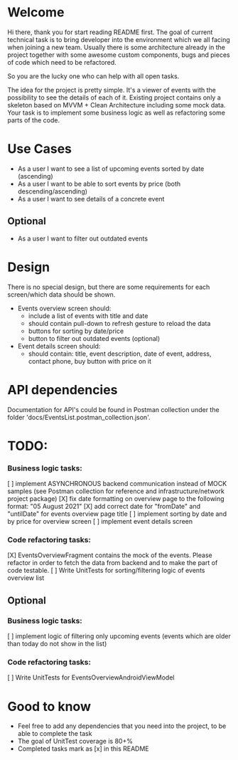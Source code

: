# Welcome

Hi there, thank you for start reading README first. The goal of current technical task is to bring developer into the environment which we all facing when joining a new team. Usually there is some architecture already in the project together with some awesome custom components, bugs and pieces of code which need to be refactored.

So you are the lucky one who can help with all open tasks.

The idea for the project is pretty simple. It's a viewer of events with the possibility to see the details of each of it. Existing project contains only a skeleton based on MVVM + Clean Architecture including some mock data. Your task is to implement some business logic as well as refactoring some parts of the code.


# Use Cases
- As a user I want to see a list of upcoming events sorted by date (ascending)
- As a user I want to be able to sort events by price (both descending/ascending)
- As a user I want to see details of a concrete event
## Optional
- As a user I want to filter out outdated events

# Design
There is no special design, but there are some requirements for each screen/which data should be shown.
- Events overview screen should:
    - include a list of events with title and date
    - should contain pull-down to refresh gesture to reload the data
    - buttons for sorting by date/price
    - button to filter out outdated events (optional)
- Event details screen should:
    - should contain: title, event description, date of event, address, contact phone, buy button with price on it

# API dependencies
Documentation for API's could be found in Postman collection under the folder 'docs/EventsList.postman_collection.json'.

# TODO:
### Business logic tasks:
[ ] implement ASYNCHRONOUS backend communication instead of MOCK samples (see Postman collection for reference and infrastructure/network project package)
[X] fix date formatting on overview page to the following format: "05 August 2021"
[X] add correct date for "fromDate" and "untilDate" for events overview page title
[ ] implement sorting by date and by price for overview screen
[ ] implement event details screen

### Code refactoring tasks:
[X] EventsOverviewFragment contains the mock of the events. Please refactor in order to fetch the data from backend and to make the part of code testable.
[ ] Write UnitTests for sorting/filtering logic of events overview list

## Optional
### Business logic tasks:
[ ] implement logic of filtering only upcoming events (events which are older than today do not show in the list)

### Code refactoring tasks:
[ ] Write UnitTests for EventsOverviewAndroidViewModel

# Good to know
- Feel free to add any dependencies that you need into the project, to be able to complete the task
- The goal of UnitTest coverage is 80+%
- Completed tasks mark as [x] in this README

